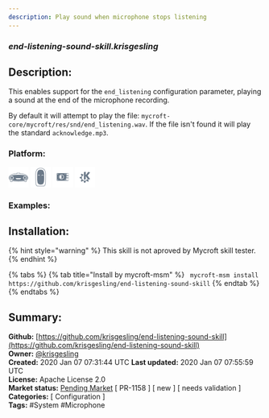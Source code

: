 ```yaml
---
description: Play sound when microphone stops listening
---
```


### _end-listening-sound-skill.krisgesling_  
## Description:  
This enables support for the `end_listening` configuration parameter, playing a sound at the end of the microphone recording.

By default it will attempt to play the file: `mycroft-core/mycroft/res/snd/end_listening.wav`. If the file isn't found it will play the standard `acknowledge.mp3`.  
  
  
### Platform:  
 ![Mark I](../.gitbook/assets/mark-1-icon.png)  ![Mark II](../.gitbook/assets/mark-2-icon.png)  ![Picroft](../.gitbook/assets/picroft-icon.png)  ![plasmoid](../.gitbook/assets/kde.png)   
### Examples:  
> <All phrases>  
  
## Installation:  
{% hint style="warning" %}
This skill is not aproved by Mycroft skill tester.
{% endhint %}
    
{% tabs %}
{% tab title="Install by mycroft-msm" %}
``` mycroft-msm install https://github.com/krisgesling/end-listening-sound-skill```
{% endtab %}
  {% endtabs %}
    
## Summary:  
**Github:** [https://github.com/krisgesling/end-listening-sound-skill](https://github.com/krisgesling/end-listening-sound-skill)  
**Owner:** [@krisgesling](https://github.com/krisgesling)  
**Created:** 2020 Jan 07 07:31:44 UTC  **Last updated:** 2020 Jan 07 07:55:59 UTC  
**License:** Apache License 2.0  
**Market status:** [Pending Market](https://market.mycroft.ai/skill/) [ PR-1158 ] [ new ] [ needs validation ]  
**Categories:** [ Configuration ]   
**Tags:** \#System \#Microphone   
